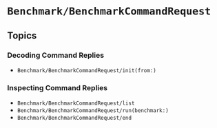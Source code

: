 # ``Benchmark/BenchmarkCommandRequest``

## Topics

### Decoding Command Replies

- ``Benchmark/BenchmarkCommandRequest/init(from:)``

### Inspecting Command Replies

- ``Benchmark/BenchmarkCommandRequest/list``
- ``Benchmark/BenchmarkCommandRequest/run(benchmark:)``
- ``Benchmark/BenchmarkCommandRequest/end``

